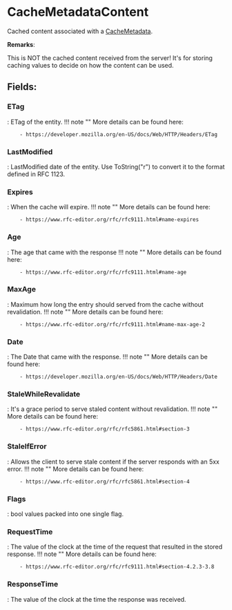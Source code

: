 # CacheMetadataContent

Cached content associated with a [CacheMetadata](../Caching/CacheMetadata.md). 

**Remarks**:

This is NOT the cached content received from the server! It's for storing caching values to decide on how the content can be used.

## **Fields**:
### **ETag**
: ETag of the entity. 
	!!! note ""
		More details can be found here: 

		- https://developer.mozilla.org/en-US/docs/Web/HTTP/Headers/ETag



### **LastModified**
: LastModified date of the entity. Use ToString("r") to convert it to the format defined in RFC 1123. 
### **Expires**
: When the cache will expire. 
	!!! note ""
		More details can be found here: 

		- https://www.rfc-editor.org/rfc/rfc9111.html#name-expires



### **Age**
: The age that came with the response 
	!!! note ""
		More details can be found here: 

		- https://www.rfc-editor.org/rfc/rfc9111.html#name-age



### **MaxAge**
: Maximum how long the entry should served from the cache without revalidation. 
	!!! note ""
		More details can be found here: 

		- https://www.rfc-editor.org/rfc/rfc9111.html#name-max-age-2



### **Date**
: The Date that came with the response. 
	!!! note ""
		More details can be found here: 

		- https://developer.mozilla.org/en-US/docs/Web/HTTP/Headers/Date



### **StaleWhileRevalidate**
: It's a grace period to serve staled content without revalidation. 
	!!! note ""
		More details can be found here: 

		- https://www.rfc-editor.org/rfc/rfc5861.html#section-3



### **StaleIfError**
: Allows the client to serve stale content if the server responds with an 5xx error. 
	!!! note ""
		More details can be found here: 

		- https://www.rfc-editor.org/rfc/rfc5861.html#section-4



### **Flags**
: bool values packed into one single flag. 
### **RequestTime**
: The value of the clock at the time of the request that resulted in the stored response. 
	!!! note ""
		More details can be found here: 

		- https://www.rfc-editor.org/rfc/rfc9111.html#section-4.2.3-3.8



### **ResponseTime**
: The value of the clock at the time the response was received. 